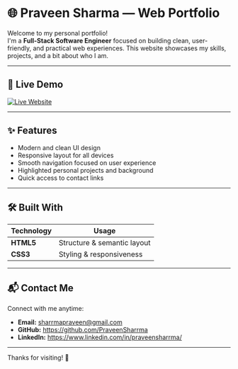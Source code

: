 # 🌐 Praveen Sharma — Web Portfolio

Welcome to my personal portfolio!  
I'm a **Full-Stack Software Engineer** focused on building clean, user-friendly, and practical web experiences. This website showcases my skills, projects, and a bit about who I am.

---

## 🚀 Live Demo

<a href="https://praveensharrmaportfolio.netlify.app" target="_blank">
  <img src="https://img.shields.io/badge/Live%20Website-Visit%20Now-brightgreen?style=for-the-badge&logo=netlify" alt="Live Website">
</a>

---

## ✨ Features
- Modern and clean UI design
- Responsive layout for all devices
- Smooth navigation focused on user experience
- Highlighted personal projects and background
- Quick access to contact links

---

## 🛠️ Built With
| Technology | Usage |
|-----------|-------|
| **HTML5** | Structure & semantic layout |
| **CSS3** | Styling & responsiveness |

---

## 📬 Contact Me
Connect with me anytime:

- **Email:** sharrmapraveen@gmail.com  
- **GitHub:** https://github.com/PraveenSharrma  
- **LinkedIn:** https://www.linkedin.com/in/praveensharrma/  

---

Thanks for visiting! 🙌
